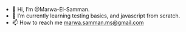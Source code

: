 - 👋 Hi, I’m @Marwa-El-Samman.
- 🌱 I’m currently learning testing basics, and javascript from scratch.
- 📫 How to reach me marwa.samman.ms@gmail.com

<!---
Marwa-Samman/Marwa-Samman is a ✨ special ✨ repository because its `README.md` (this file) appears on your GitHub profile.
You can click the Preview link to take a look at your changes.
--->
